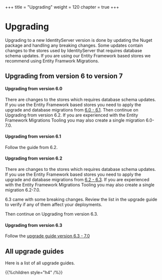 +++
title = "Upgrading"
weight = 120
chapter = true
+++

# Upgrading

Upgrading to a new IdentityServer version is done by updating the Nuget package and handling any breaking
changes. Some updates contain changes to the stores used by IdentityServer that requires database
schema updates. If you are using our Entity Framework based stores we recommend using Entity Framwork
Migrations.

## Upgrading from version 6 to version 7

#### Upgrading from version 6.0
There are changes to the stores which requires database schema updates. If you use the Entity Framework 
based stores you need to apply the upgrade and database migrations from [6.0 - 6.1](v6.0_to_v6.1). Then
continue on Upgrading from version 6.2. If you are experienced with the Entity Framework Migrations 
Tooling you may also create a single migration 6.0-7.0.

#### Upgrading from version 6.1
Follow the guide from 6.2.

#### Upgrading from version 6.2
There are changes to the stores which requires database schema updates. If you use the Entity Framework 
based stores you need to apply the upgrade and database migrations from [6.2 - 6.3](v6.2_to_v6.3). 
If you are experienced with the Entity Framework Migrations Tooling you may also create a single migration 6.2-7.0.

6.3 came with some breaking changes. Review the list in the upgrade guide to verify if any of them affect
your deployments.

Then continue on Upgrading from version 6.3.

#### Upgrading from version 6.3
Follow the [upgrade guide version 6.3 - 7.0](v6.3_to_v7.0)

## All upgrade guides
Here is a list of all upgrade guides.

{{%children style="h4" /%}}
